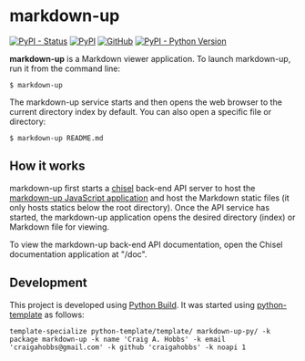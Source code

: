 # markdown-up

[![PyPI - Status](https://img.shields.io/pypi/status/markdown-up)](https://pypi.org/project/markdown-up/)
[![PyPI](https://img.shields.io/pypi/v/markdown-up)](https://pypi.org/project/markdown-up/)
[![GitHub](https://img.shields.io/github/license/craigahobbs/markdown-up-py)](https://github.com/craigahobbs/markdown-up-py/blob/main/LICENSE)
[![PyPI - Python Version](https://img.shields.io/pypi/pyversions/markdown-up)](https://pypi.org/project/markdown-up/)

**markdown-up** is a Markdown viewer application. To launch markdown-up, run it from the command line:

```
$ markdown-up
```

The markdown-up service starts and then opens the web browser to the current directory index by default. You can also
open a specific file or directory:

```
$ markdown-up README.md
```


## How it works

markdown-up first starts a [chisel](https://pypi.org/project/chisel/) back-end API server to host the
[markdown-up JavaScript application](https://www.npmjs.com/package/markdown-up)
and host the Markdown static files (it only hosts statics below the root directory). Once the API service has
started, the markdown-up application opens the desired directory (index) or Markdown file for viewing.

To view the markdown-up back-end API documentation, open the Chisel documentation application at "/doc".


## Development

This project is developed using [Python Build](https://github.com/craigahobbs/python-build#readme). It was started
using [python-template](https://github.com/craigahobbs/python-template#readme) as follows:

```
template-specialize python-template/template/ markdown-up-py/ -k package markdown-up -k name 'Craig A. Hobbs' -k email 'craigahobbs@gmail.com' -k github 'craigahobbs' -k noapi 1
```
